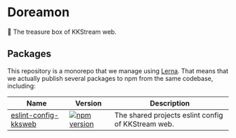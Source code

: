 # Doreamon

🎒 The treasure box of KKStream web.

## Packages

This repository is a monorepo that we manage using [Lerna](https://lerna.js.org). That means that we actually publish several packages to npm from the same codebase, including:

| Name                                                  | Version                                                                                                                                                     | Description                                        |
| ----------------------------------------------------- | ----------------------------------------------------------------------------------------------------------------------------------------------------------- | -------------------------------------------------- |
| [eslint-config-kksweb](packages/eslint-config-kksweb) | [![npm version](https://img.shields.io/npm/v/@kks-web/eslint-config-kksweb?style=flat-square)](https://www.npmjs.com/package/@kks-web/eslint-config-kksweb) | The shared projects eslint config of KKStream web. |
